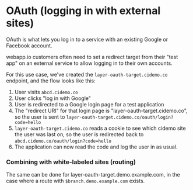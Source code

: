 # OAuth (logging in with external sites)

OAuth is what lets you log in to a service with an existing Google or Facebook account.

webapp.io customers often need to set a redirect target from their "test app" on an external service to allow logging in to their own accounts.

For this use case, we've created the `layer-oauth-target.cidemo.co` endpoint, and the flow looks like this:

1. User visits `abcd.cidemo.co`
2. User clicks "log in with Google"
3. User is redirected to a Google login page for a test application
4. The "redirect URI" for that login page is "layer-oauth-target.cidemo.co", so the user is sent to `layer-oauth-target.cidemo.co/oauth/login?code=hello`
5. `layer-oauth-target.cidemo.co` reads a cookie to see which cidemo site the user was last on, so the user is redirected back to `abcd.cidemo.co/oauth/login?code=hello`
6. The application can now read the code and log the user in as usual.


### Combining with white-labeled sites (routing)

The same can be done for layer-oauth-target.demo.example.com, in the case where a route with `$branch.demo.example.com` exists.
